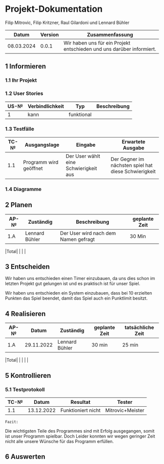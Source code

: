 # Projekt-Dokumentation



Filip Mitrovic, Filip Kritzner, Raul Gilardoni und Lennard Bühler

| Datum | Version | Zusammenfassung                                              |
| ----- | ------- | ------------------------------------------------------------ |
|   08.03.2024    | 0.0.1   |  Wir haben uns für ein Projekt entschieden und uns darüber informiert.|


## 1 Informieren

### 1.1 Ihr Projekt






### 1.2 User Stories

| US-№ | Verbindlichkeit | Typ  | Beschreibung                       |
| ---- | --------------- | ---- | ---------------------------------- |
| 1    |       kann         |   funktional   |   |











### 1.3 Testfälle

| TC-№ | Ausgangslage | Eingabe | Erwartete Ausgabe |
| ---- | ------------ | ------- | ----------------- |
| 1.1  |      Programm wird geöffnet        |  Der User wählt eine Schwierigkeit aus       |   Der Gegner im nächsten spiel hat diese Schwierigkeit                |



### 1.4 Diagramme




## 2 Planen

| AP-№ | Zuständig | Beschreibung | geplante Zeit |
| ---- |  --------- | ------------ | ------------- |
| 1.A  |           Lennard Bühler       |  Der User wird nach dem Namen gefragt            |   30 Min            |
    
|Total|    |      |        |




## 3 Entscheiden

Wir haben uns entschieden einen Timer einzubauen, da uns dies schon im letzten Projekt gut gelungen ist und es praktisch ist für unser Spiel.

Wir haben uns entschieden ein System einzubauen, dass bei 10 erzielten Punkten das Spiel beendet, damit das Spiel auch ein Punktlimit besitzt.


## 4 Realisieren

| AP-№ | Datum | Zuständig | geplante Zeit | tatsächliche Zeit |
| ---- | ----- | --------- | ------------- | ----------------- |
| 1.A  |    29.11.2022     |    Lennard Bühler       |      30 min         |        25 min           |

|Total|       |        |          |       |



## 5 Kontrollieren

### 5.1 Testprotokoll

| TC-№ | Datum | Resultat | Tester |
| ---- | ----- | -------- | ------ |
| 1.1  |    13.12.2022   |     Funktioniert nicht     |  Mitrovic+Meister      |


`Fazit:`

Die wichtigsten Teile des Programmes sind mit Erfolg ausgegangen, somit ist unser Programm spielbar. Doch Leider konnten wir wegen geringer Zeit nicht alle unsere Wünsche für das Programm erfüllen.

## 6 Auswerten

